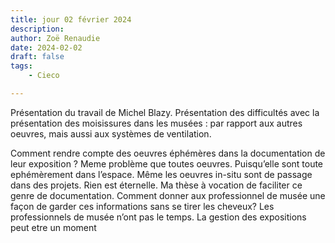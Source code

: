 ```yaml
---
title: jour 02 février 2024
description: 
author: Zoë Renaudie
date: 2024-02-02
draft: false
tags:
    - Cieco

---
```


Présentation du travail de Michel Blazy. Présentation des difficultés avec la présentation des moisissures dans les musées : par rapport aux autres oeuvres, mais aussi aux systèmes de ventilation. 

Comment rendre compte des oeuvres éphémères dans la documentation de leur exposition ? Meme problème que toutes oeuvres. Puisqu’elle sont toute ephémèrement dans l’espace. Même les oeuvres in-situ sont de passage dans des projets. Rien est éternelle. 
Ma thèse à vocation de faciliter ce genre de documentation. Comment donner aux professionnel de musée une façon de garder ces informations sans se tirer les cheveux? Les professionnels de musée n’ont pas le temps. La gestion des expositions peut etre un moment 

